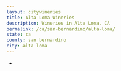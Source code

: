 ```yaml
---
layout: citywineries
title: Alta Loma Wineries
description: Wineries in Alta Loma, CA
permalink: /ca/san-bernardino/alta-loma/
state: ca
county: san bernardino
city: alta loma
---
```

-
